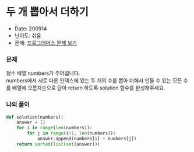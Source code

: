 # 두 개 뽑아서 더하기
* Date: 200914
* 난이도: 쉬움
* 문제: [프로그래머스 문제 보기](https://programmers.co.kr/learn/courses/30/lessons/68644)

### 문제
정수 배열 numbers가 주어집니다.  
numbers에서 서로 다른 인덱스에 있는 두 개의 수를 뽑아 더해서 만들 수 있는 모든 수를 배열에 오름차순으로 담아 return 하도록 solution 함수를 완성해주세요.

### 나의 풀이

```python
def solution(numbers):
    answer = []
    for i in range(len(numbers)):
        for j in range(i+1, len(numbers)):
            answer.append(numbers[i] + numbers[j])
    return sorted(list(set(answer)))
```
